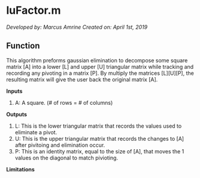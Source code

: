 # luFactor.m

*Developed by: Marcus Amrine*
*Created on: April 1st, 2019*

## Function

This algorithm preforms gaussian elimination to decompose some square matrix [A] into a lower [L] and upper [U] triangular matrix while tracking and recording any pivoting in a matrix [P]. By multiply the matrices [L][U][P], the resulting matrix will give the user back the original matrix [A].

**Inputs**
  1. A: A square. (# of rows = # of columns)

**Outputs**
  1. L: This is the lower triangular matrix that records the values used to eliminate a pivot.
  2. U: This is the upper triangular matrix that records the changes to [A] after pivitoing and elimination occur.
  3. P: This is an identity matrix, equal to the size of [A], that moves the 1 values on the diagonal to match pivioting.
  
**Limitations**
